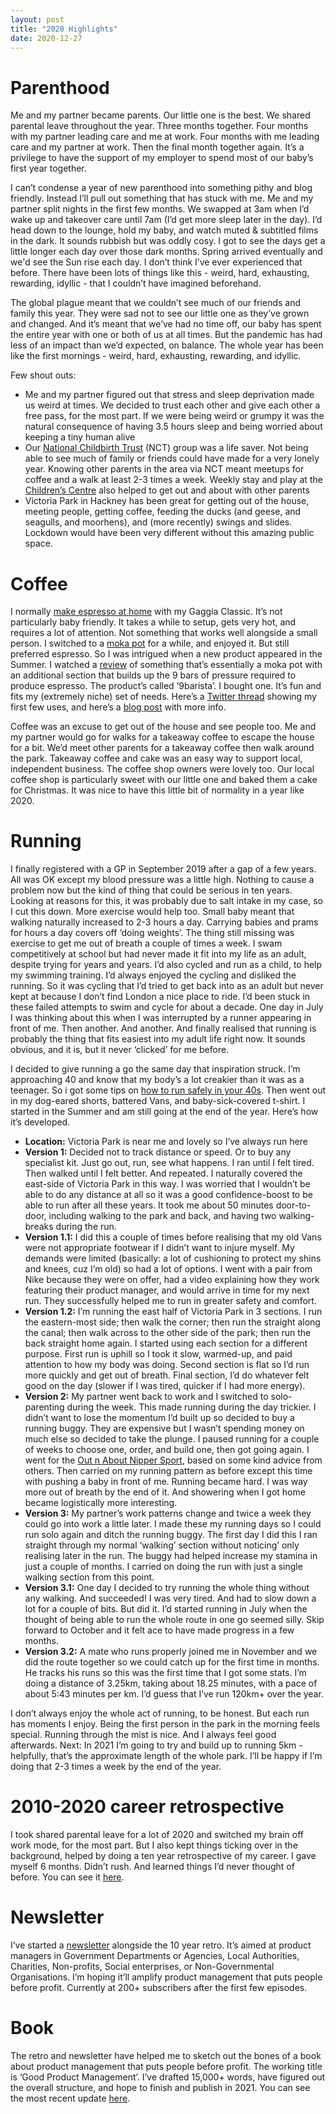 ```yaml
---
layout: post
title: "2020 Highlights"
date: 2020-12-27
---
```


# Parenthood
Me and my partner became parents. Our little one is the best. We shared parental leave throughout the year. Three months together. Four months with my partner leading care and me at work. Four months with me leading care and my partner at work. Then the final month together again. It’s a privilege to have the support of my employer to spend most of our baby’s first year together. 

I can’t condense a year of new parenthood into something pithy and blog friendly. Instead I’ll pull out something that has stuck with me. Me and my partner split nights in the first few months. We swapped at 3am when I’d wake up and takeover care until 7am (I’d get more sleep later in the day). I’d head down to the lounge, hold my baby, and watch muted & subtitled films in the dark. It sounds rubbish but was oddly cosy. I got to see the days get a little longer each day over those dark months. Spring arrived eventually and we'd see the Sun rise each day. I don’t think I’ve ever experienced that before. There have been lots of things like this - weird, hard, exhausting, rewarding, idyllic - that I couldn’t have imagined beforehand.

The global plague meant that we couldn’t see much of our friends and family this year. They were sad not to see our little one as they’ve grown and changed. And it’s meant that we’ve had no time off, our baby has spent the entire year with one or both of us at all times. But the pandemic has had less of an impact than we’d expected, on balance. The whole year has been like the first mornings - weird, hard, exhausting, rewarding, and idyllic.

Few shout outs:

- Me and my partner figured out that stress and sleep deprivation made us weird at times. We decided to trust each other and give each other a free pass, for the most part. If we were being weird or grumpy it was the natural consequence of having 3.5 hours sleep and being worried about keeping a tiny human alive
- Our [National Childbirth Trust](https://www.nct.org.uk/) (NCT) group was a life saver. Not being able to see much of family or friends could have made for a very lonely year. Knowing other parents in the area via NCT meant meetups for coffee and a walk at least 2-3 times a week. Weekly stay and play at the [Children’s Centre](https://www.gov.uk/find-sure-start-childrens-centre) also helped to get out and about with other parents
- Victoria Park in Hackney has been great for getting out of the house, meeting people, getting coffee, feeding the ducks (and geese, and seagulls, and moorhens), and (more recently) swings and slides. Lockdown would have been very different without this amazing public space.

# Coffee
I normally [make espresso at home](https://scottcolfer.com/2019/02/16/espresso-yourself.html) with my Gaggia Classic. It’s not particularly baby friendly. It takes a while to setup, gets very hot, and requires a lot of attention. Not something that works well alongside a small person. I switched to a [moka pot](https://en.wikipedia.org/wiki/Moka_pot) for a while, and enjoyed it. But still preferred espresso. So I was intrigued when a new product appeared in the Summer. I watched a [review](https://youtu.be/ZcZMGx15QBU) of something that’s essentially a moka pot with an additional section that builds up the 9 bars of pressure required to produce espresso. The product’s called ‘9barista’. I bought one. It’s fun and fits my (extremely niche) set of needs. Here’s a [Twitter thread](https://twitter.com/scottcolfer/status/1307661609167400961?s=20) showing my first few uses, and here’s a [blog post](https://scottcolfer.com/2020/09/27/how-make-espresso-9barista.html) with more info.

Coffee was an excuse to get out of the house and see people too. Me and my partner would go for walks for a takeaway coffee to escape the house for a bit. We’d meet other parents for a takeaway coffee then walk around the park. Takeaway coffee and cake was an easy way to support local, independent business. The coffee shop owners were lovely too. Our local coffee shop is particularly sweet with our little one and baked them a cake for Christmas. It was nice to have this little bit of normality in a year like 2020.

# Running
I finally registered with a GP in September 2019 after a gap of a few years. All was OK except my blood pressure was a little high. Nothing to cause a problem now but the kind of thing that could be serious in ten years. Looking at reasons for this, it was probably due to salt intake in my case, so I cut this down. More exercise would help too. Small baby meant that walking naturally increased to 2-3 hours a day. Carrying babies and prams for hours a day covers off ‘doing weights’. The thing still missing was exercise to get me out of breath a couple of times a week. I swam competitively at school but had never made it fit into my life as an adult, despite trying for years and years. I’d also cycled and run as a child, to help my swimming training. I’d always enjoyed the cycling and disliked the running. So it was cycling that I’d tried to get back into as an adult but never kept at because I don’t find London a nice place to ride. I’d been stuck in these failed attempts to swim and cycle for about a decade. One day in July I was thinking about this when I was interrupted by a runner appearing in front of me. Then another. And another. And finally realised that running is probably the thing that fits easiest into my adult life right now. It sounds obvious, and it is, but it never ‘clicked’ for me before. 

I decided to give running a go the same day that inspiration struck. I’m approaching 40 and know that my body’s a lot creakier than it was as a teenager. So i got some tips on [how to run safely in your 40s](https://www.verywellfit.com/tips-for-running-in-your-50s-and-beyond-2911208). Then went out in my dog-eared shorts, battered Vans, and baby-sick-covered t-shirt. I started in the Summer and am still going at the end of the year. Here’s how it’s developed.

- **Location:** Victoria Park is near me and lovely so I’ve always run here
- **Version 1:** Decided not to track distance or speed. Or to buy any specialist kit. Just go out, run, see what happens. I ran until I felt tired. Then walked until I felt better. And repeated. I naturally covered the east-side of Victoria Park in this way. I was worried that I wouldn’t be able to do any distance at all so it was a good confidence-boost to be able to run after all these years. It took me about 50 minutes door-to-door, including walking to the park and back, and having two walking-breaks during the run. 
- **Version 1.1:** I did this a couple of times before realising that my old Vans were not appropriate footwear if I didn’t want to injure myself. My demands were limited (basically: a lot of cushioning to protect my shins and knees, cuz I’m old) so had a lot of options. I went with a pair from Nike because they were on offer, had a video explaining how they work featuring their product manager, and would arrive in time for my next run. They successfully helped me to run in greater safety and comfort. 
- **Version 1.2:** I’m running the east half of Victoria Park in 3 sections. I run the eastern-most side; then walk the corner; then run the straight along the canal; then walk across to the other side of the park; then run the back straight home again. I started using each section for a different purpose. First run is uphill so I took it slow, warmed-up, and paid attention to how my body was doing. Second section is flat so I’d run more quickly and get out of breath. Final section, I’d do whatever felt good on the day (slower if I was tired, quicker if I had more energy). 
- **Version 2:** My partner went back to work and I switched to solo-parenting during the week. This made running during the day trickier. I didn’t want to lose the momentum I’d built up so decided to buy a running buggy. They are expensive but I wasn’t spending money on much else so decided to take the plunge. I paused running for a couple of weeks to choose one, order, and build one, then got going again. I went for the [Out n About Nipper Sport](https://outnabout.com/nipper-sport-single?locale=en), based on some kind advice from others. Then carried on my running pattern as before except this time with pushing a baby in front of me. Running became hard. I was way more out of breath by the end of it. And showering when I got home became logistically more interesting.
- **Version 3:** My partner’s work patterns change and twice a week they could go into work a little later. I made these my running days so I could run solo again and ditch the running buggy. The first day I did this I ran straight through my normal ‘walking’ section without noticing’ only realising later in the run. The buggy had helped increase my stamina in just a couple of months. I carried on doing the run with just a single walking section from this point.
- **Version 3.1:** One day I decided to try running the whole thing without any walking. And succeeded! I was very tired. And had to slow down a lot for a couple of bits. But did it. I’d started running in July when the thought of being able to run the whole route in one go seemed silly. Skip forward to October and it felt ace to have made progress in a few months.
- **Version 3.2:** A mate who runs properly joined me in November and we did the route together so we could catch up for the first time in months. He tracks his runs so this was the first time that I got some stats. I’m doing a distance of 3.25km, taking about 18.25 minutes, with a pace of about 5:43 minutes per km. I’d guess that I’ve run 120km+ over the year.

I don’t always enjoy the whole act of running, to be honest. But each run has moments I enjoy. Being the first person in the park in the morning feels special. Running through the mist is nice. And I always feel good afterwards. Next: In 2021 I’m going to try and build up to running 5km - helpfully, that’s the approximate length of the whole park. I’ll be happy if I’m doing that 2-3 times a week by the end of the year.

# 2010-2020 career retrospective
I took shared parental leave for a lot of 2020 and switched my brain off work mode, for the most part. But I also kept things ticking over in the background, helped by doing a ten year retrospective of my career. I gave myself 6 months. Didn’t rush. And learned things I’d never thought of before. You can see it [here](https://scottcolfer.com/2020/12/24/ten-year-retrospective.html).

# Newsletter
I’ve started a [newsletter](https://goodproduct.management/) alongside the 10 year retro. It’s aimed at product managers in Government Departments or Agencies, Local Authorities, Charities, Non-profits, Social enterprises, or Non-Governmental Organisations. I’m hoping it’ll amplify product management that puts people before profit. Currently at 200+ subscribers after the first few episodes.

# Book
The retro and newsletter have helped me to sketch out the bones of a book about product management that puts people before profit. The working title is ‘Good Product Management’. I’ve drafted 15,000+ words, have figured out the overall structure, and hope to finish and publish in 2021. You can see the most recent update [here](https://scottcolfer.com/2020/12/14/book-update-december-2020.html). 
